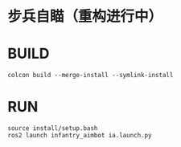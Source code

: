 # 步兵自瞄（重构进行中）

# BUILD

```shell
colcon build --merge-install --symlink-install
```

# RUN

```shell
source install/setup.bash
ros2 launch infantry_aimbot ia.launch.py
```